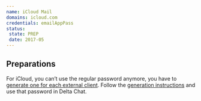 ```yaml
---
name: iCloud Mail
domains: icloud.com
credentials: emailAppPass
status:
 state: PREP
 date: 2017-05
---
```


## Preparations

For iCloud, you can’t use the regular password anymore, you have to [generate one for each external client](https://support.apple.com/en-gb/HT204397). Follow the [generation instructions](https://support.apple.com/en-us/HT202304) and use that password in Delta Chat.